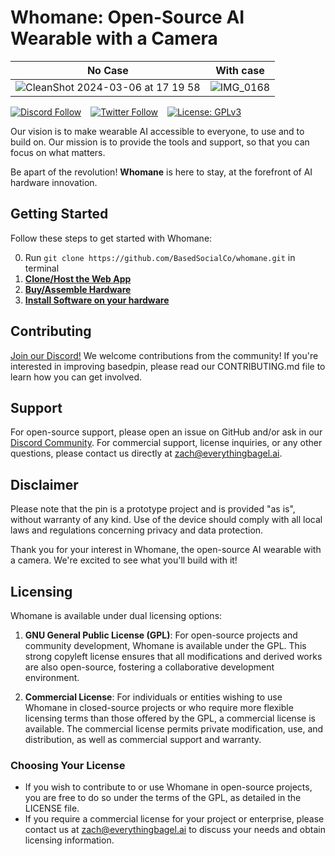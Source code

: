 # Whomane: Open-Source AI Wearable with a Camera



No Case           |  With case
:-------------------------:|:-------------------------:
![CleanShot 2024-03-06 at 17 19 58](https://github.com/BasedSocialCo/whomane/assets/43514161/c4422d36-393e-4bb7-b83b-96f24eac2611)| ![IMG_0168](https://github.com/BasedSocialCo/whomane/assets/43514161/33ba93d7-f412-4d70-894b-d32aaf721ea7)

[![Discord Follow](https://dcbadge.vercel.app/api/server/kEXXsnb5b3?style=flat)](https://discord.gg/kEXXsnb5b3) &ensp;
[![Twitter Follow](https://img.shields.io/twitter/follow/basedsocialco?style=social)](https://twitter.com/basedsocialco) &ensp;
[![License: GPLv3](https://img.shields.io/badge/license-GPLv3-blue)](https://opensource.org/license/agpl-v3)

Our vision is to make wearable AI accessible to everyone, to use and to build on. Our mission is to provide the tools and support, so that you can focus on what matters.

Be apart of the revolution! **Whomane** is here to stay, at the forefront of AI hardware innovation.

<!-- ## Features

- **Real-Time AI Processing**: Leverage powerful on-device AI capabilities for real-time image and scene analysis.
- **High-Quality Camera**: Capture crystal-clear images and videos with the integrated high-resolution camera.
- **Open-Source Software**: Access and contribute to the pin's software stack, designed with openness and community collaboration in mind.
- **Wearable Design**: Experience unparalleled convenience with pin's ergonomic and lightweight design, perfect for everyday wear. -->


## Getting Started

Follow these steps to get started with Whomane:

0. Run ``` git clone https://github.com/BasedSocialCo/whomane.git ``` in terminal
1. [**Clone/Host the Web App**](https://github.com/BasedSocialCo/whomane/tree/main/app#readme) 
2. [**Buy/Assemble Hardware**](https://github.com/BasedSocialCo/whomane/blob/main/pi/hardware.md)
3. [**Install Software on your hardware**](https://github.com/BasedSocialCo/whomane/blob/main/pi/software_guide.md)
<!-- 2. **Install Dependencies**: Navigate to the project directory and run `setup.sh` to install necessary dependencies.
3. **Build and Deploy**: Follow the build instructions in the BUILD.md file to compile and deploy basedpin on your device. -->

## Contributing
[Join our Discord!](https://discord.gg/kEXXsnb5b3)
We welcome contributions from the community! If you're interested in improving basedpin, please read our CONTRIBUTING.md file to learn how you can get involved.

## Support

For open-source support, please open an issue on GitHub and/or ask in our [Discord Community](https://discord.gg/kEXXsnb5b3). For commercial support, license inquiries, or any other questions, please contact us directly at [zach@everythingbagel.ai](mailto:zach@everythingbagel.ai).

## Disclaimer

Please note that the pin is a prototype project and is provided "as is", without warranty of any kind. Use of the device should comply with all local laws and regulations concerning privacy and data protection.

Thank you for your interest in Whomane, the open-source AI wearable with a camera. We're excited to see what you'll build with it!

## Licensing

Whomane is available under dual licensing options:

1. **GNU General Public License (GPL)**: For open-source projects and community development, Whomane is available under the GPL. This strong copyleft license ensures that all modifications and derived works are also open-source, fostering a collaborative development environment.

2. **Commercial License**: For individuals or entities wishing to use Whomane in closed-source projects or who require more flexible licensing terms than those offered by the GPL, a commercial license is available. The commercial license permits private modification, use, and distribution, as well as commercial support and warranty.

### Choosing Your License

- If you wish to contribute to or use Whomane in open-source projects, you are free to do so under the terms of the GPL, as detailed in the LICENSE file.
- If you require a commercial license for your project or enterprise, please contact us at [zach@everythingbagel.ai](mailto:zach@everythingbagel.ai) to discuss your needs and obtain licensing information.
